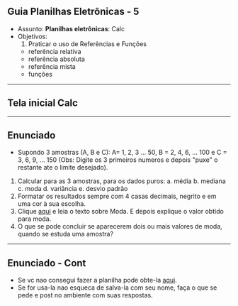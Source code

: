 ## Guia Planilhas Eletrônicas - 5

- Assunto: **Planilhas eletrônicas**: Calc
- Objetivos:
  1. Praticar o uso de Referências e Funções
    - referência relativa
    - referência absoluta
    - referência mista
    - funções
 
---
## Tela inicial Calc

---
## Enunciado
- Supondo 3 amostras (A, B e C): 
  A= 1, 2, 3 ... 50, B = 2, 4, 6, ... 100 e C = 3, 6, 9, ... 150 (Obs: Digite os 3 primeiros numeros
  e depois "puxe" o restante ate o limite desejado).

 1. Calcular para as 3 amostras, para os dados puros:
    a. média b. mediana c. moda d. variância e. desvio padrão
 2. Formatar os resultados sempre com 4 casas decimais, negrito e em uma cor à sua escolha.
 3. Clique [aqui](http://www.cultura.ufpa.br/dicas/biome/bioamos.htm#moda) e leia o texto sobre Moda. 
    E depois explique o valor obtido para moda. 
 5. O que se pode concluir se aparecerem dois ou mais valores de moda, quando se estuda uma amostra?

---
## Enunciado - Cont
- Se vc nao consegui fazer a planilha pode obte-la [aqui](https://ava.cefetmg.br/mod/resource/view.php?id=3712). 
- Se for usa-la nao esqueca de salva-la com seu nome, faça o que se pede e post no ambiente com suas respostas.

